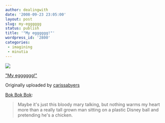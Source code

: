 ```yaml
---
author: dealingwith
date: '2008-09-23 23:05:00'
layout: post
slug: my-egggggg
status: publish
title: '"My egggggg!"'
wordpress_id: '2800'
categories:
 - imagining
 - minutia
---
```


[![][1]][2]

["My egggggg!"][3]

Originally uploaded by [carissabyers][4]

[Bok Bok Bok][5]:

> Maybe it's just this bloody mary talking, but nothing warms my heart more
than a really tall grown man sitting on a plastic Disney ball and pretending
he's a chicken.


   [1]: http://farm4.static.flickr.com/3275/2884338640_e197060144_m.jpg

   [2]: http://www.flickr.com/photos/carissabyers/2884338640/ (photo sharing)

   [3]: http://www.flickr.com/photos/carissabyers/2884338640/

   [4]: http://www.flickr.com/people/carissabyers/

   [5]: http://carissabyers.blogspot.com/2008/09/bok-bok-bok.html

